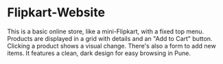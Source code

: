 # Flipkart-Website
This is a basic online store, like a mini-Flipkart, with a fixed top menu. Products are displayed in a grid with details and an "Add to Cart" button. Clicking a product shows a visual change. There's also a form to add new items. It features a clean, dark design for easy browsing in Pune.
